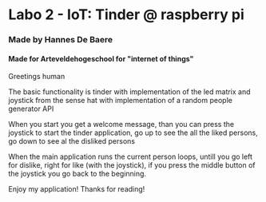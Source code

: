 # Labo 2 - IoT: Tinder @ raspberry pi
### Made by Hannes De Baere
#### Made for Arteveldehogeschool for "internet of things"


Greetings human

The basic functionality is tinder with implementation of the led matrix and joystick from the sense hat with implementation of a random people generator API

When you start you get a welcome message, than you can press the joystick to start the tinder application, go up to see the all the liked persons, go down to see al the disliked persons

When the main application runs the current person loops, untill you go left for dislike, right for like (with the joystick), if you press the middle button of the joystick you go back to the beginning.

Enjoy my application!
Thanks for reading!
